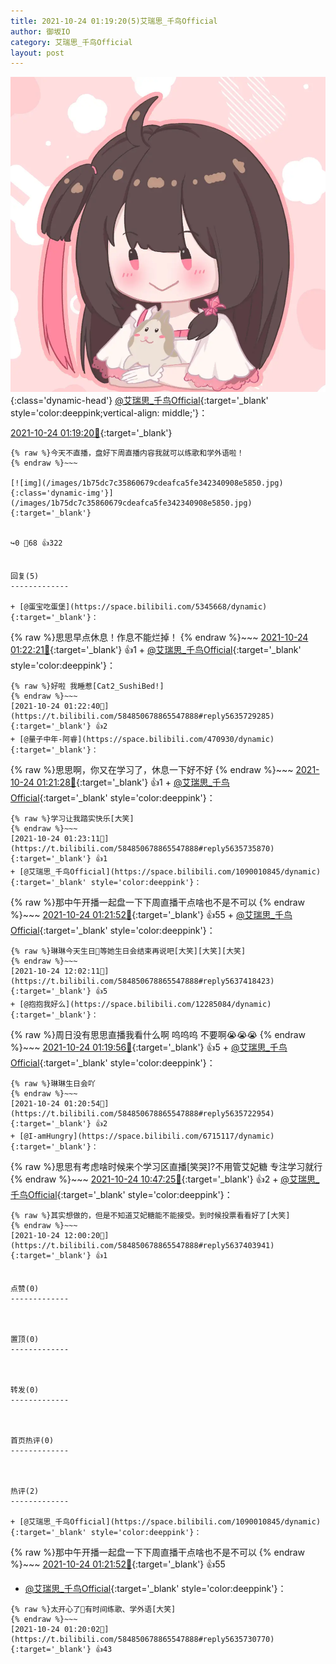 ```yaml
---
title: 2021-10-24 01:19:20(5)艾瑞思_千鸟Official
author: 御坂IO
category: 艾瑞思_千鸟Official
layout: post
---
```


![img](/images/7e08840c56f251de28bdf766b647bd5fe9a5d50a.jpg){:class='dynamic-head'}
[@艾瑞思_千鸟Official](https://space.bilibili.com/1090010845/dynamic){:target='_blank' style='color:deeppink;vertical-align: middle;'}：

[2021-10-24 01:19:20🔗](https://t.bilibili.com/584850678865547888){:target='_blank'}

~~~
{% raw %}今天不直播，盘好下周直播内容我就可以练歌和学外语啦！
{% endraw %}~~~

[![img](/images/1b75dc7c35860679cdeafca5fe342340908e5850.jpg){:class='dynamic-img'}](/images/1b75dc7c35860679cdeafca5fe342340908e5850.jpg){:target='_blank'}


↪️0 💬68 👍322


回复(5)
-------------

+ [@蛋宝吃蛋堡](https://space.bilibili.com/5345668/dynamic){:target='_blank'}：
~~~
{% raw %}思思早点休息！作息不能烂掉！
{% endraw %}~~~
[2021-10-24 01:22:21🔗](https://t.bilibili.com/584850678865547888#reply5635724836){:target='_blank'} 👍1
    + [@艾瑞思_千鸟Official](https://space.bilibili.com/1090010845/dynamic){:target='_blank' style='color:deeppink'}：
~~~
{% raw %}好啦 我睡惹[Cat2_SushiBed!]
{% endraw %}~~~
[2021-10-24 01:22:40🔗](https://t.bilibili.com/584850678865547888#reply5635729285){:target='_blank'} 👍2
+ [@量子中年-阿睿](https://space.bilibili.com/470930/dynamic){:target='_blank'}：
~~~
{% raw %}思思啊，你又在学习了，休息一下好不好
{% endraw %}~~~
[2021-10-24 01:21:28🔗](https://t.bilibili.com/584850678865547888#reply5635727698){:target='_blank'} 👍1
    + [@艾瑞思_千鸟Official](https://space.bilibili.com/1090010845/dynamic){:target='_blank' style='color:deeppink'}：
~~~
{% raw %}学习让我踏实快乐[大笑]
{% endraw %}~~~
[2021-10-24 01:23:11🔗](https://t.bilibili.com/584850678865547888#reply5635735870){:target='_blank'} 👍1
+ [@艾瑞思_千鸟Official](https://space.bilibili.com/1090010845/dynamic){:target='_blank' style='color:deeppink'}：
~~~
{% raw %}那中午开播一起盘一下下周直播干点啥也不是不可以
{% endraw %}~~~
[2021-10-24 01:21:52🔗](https://t.bilibili.com/584850678865547888#reply5635728243){:target='_blank'} 👍55
    + [@艾瑞思_千鸟Official](https://space.bilibili.com/1090010845/dynamic){:target='_blank' style='color:deeppink'}：
~~~
{% raw %}琳琳今天生日🎂等她生日会结束再说吧[大笑][大笑][大笑]
{% endraw %}~~~
[2021-10-24 12:02:11🔗](https://t.bilibili.com/584850678865547888#reply5637418423){:target='_blank'} 👍5
+ [@抱抱我好么](https://space.bilibili.com/12285084/dynamic){:target='_blank'}：
~~~
{% raw %}周日没有思思直播我看什么啊 呜呜呜 不要啊😭😭😭
{% endraw %}~~~
[2021-10-24 01:19:56🔗](https://t.bilibili.com/584850678865547888#reply5635730617){:target='_blank'} 👍5
    + [@艾瑞思_千鸟Official](https://space.bilibili.com/1090010845/dynamic){:target='_blank' style='color:deeppink'}：
~~~
{% raw %}琳琳生日会吖
{% endraw %}~~~
[2021-10-24 01:20:54🔗](https://t.bilibili.com/584850678865547888#reply5635722954){:target='_blank'} 👍2
+ [@I-amHungry](https://space.bilibili.com/6715117/dynamic){:target='_blank'}：
~~~
{% raw %}思思有考虑啥时候来个学习区直播[笑哭]?不用管艾妃糖 专注学习就行
{% endraw %}~~~
[2021-10-24 10:47:25🔗](https://t.bilibili.com/584850678865547888#reply5636983216){:target='_blank'} 👍2
    + [@艾瑞思_千鸟Official](https://space.bilibili.com/1090010845/dynamic){:target='_blank' style='color:deeppink'}：
~~~
{% raw %}其实想做的，但是不知道艾妃糖能不能接受。到时候投票看看好了[大笑]
{% endraw %}~~~
[2021-10-24 12:00:20🔗](https://t.bilibili.com/584850678865547888#reply5637403941){:target='_blank'} 👍1


点赞(0)
-------------



置顶(0)
-------------



转发(0)
-------------



首页热评(0)
-------------



热评(2)
-------------

+ [@艾瑞思_千鸟Official](https://space.bilibili.com/1090010845/dynamic){:target='_blank' style='color:deeppink'}：
~~~
{% raw %}那中午开播一起盘一下下周直播干点啥也不是不可以
{% endraw %}~~~
[2021-10-24 01:21:52🔗](https://t.bilibili.com/584850678865547888#reply5635728243){:target='_blank'} 👍55
+ [@艾瑞思_千鸟Official](https://space.bilibili.com/1090010845/dynamic){:target='_blank' style='color:deeppink'}：
~~~
{% raw %}太开心了🥳有时间练歌、学外语[大笑]
{% endraw %}~~~
[2021-10-24 01:20:02🔗](https://t.bilibili.com/584850678865547888#reply5635730770){:target='_blank'} 👍43


